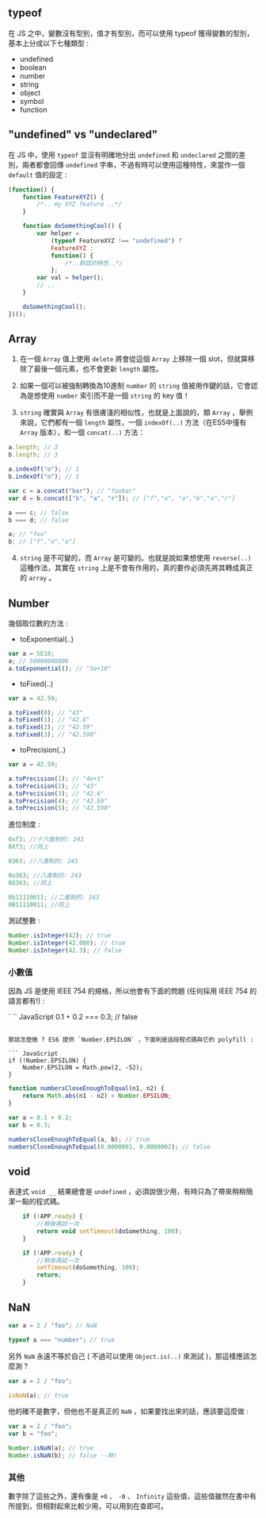 ## typeof

在 JS 之中，變數沒有型別，值才有型別，而可以使用 typeof 獲得變數的型別，基本上分成以下七種類型 :

* undefined
* boolean
* number
* string
* object
* symbol
* function

## "undefined" vs "undeclared"

在 JS 中，使用 `typeof` 並沒有明確地分出 `undefined` 和 `undeclared` 之間的差別，兩者都會回傳 `undefined` 字串，不過有時可以使用這種特性，來當作一個 `default` 值的設定 :

``` JavaScript
(function() {
    function FeatureXYZ() {
        /*.. my XYZ feature ..*/
    }

    function doSomethingCool() {
        var helper =
            (typeof FeatureXYZ !== "undefined") ?
            FeatureXYZ :
            function() {
                /*..默認的特性..*/
            };
        var val = helper();
        // .. 
    }

    doSomethingCool();
})();
```

## Array

1. 在一個 `Array` 值上使用 `delete` 將會從這個 `Array` 上移除一個 slot，但就算移除了最後一個元素，也不會更新 `length` 屬性。

2. 如果一個可以被強制轉換為10進制 `number` 的 `string` 值被用作鍵的話，它會認為是想使用 `number` 索引而不是一個 `string` 的 key 值！

3. `string` 確實與 `Array` 有很膚淺的相似性，也就是上面說的，類 `Array` ，舉例來說，它們都有一個 `length` 屬性，一個 `indexOf(..)` 方法（在ES5中僅有 `Array` 版本），和一個 `concat(..)` 方法：

``` JavaScript
a.length; // 3 
b.length; // 3

a.indexOf("o"); // 1 
b.indexOf("o"); // 1

var c = a.concat("bar"); // "foobar" 
var d = b.concat(["b", "a", "r"]); // ["f","o", "o","b","a","r"]

a === c; // false 
b === d; // false

a; // "foo" 
b; // ["f","o","o"]
```

4. `string` 是不可變的，而 `Array` 是可變的。也就是說如果想使用 `reverse(..)` 這種作法，其實在 `string` 上是不會有作用的，真的要作必須先將其轉成真正的 `array` 。

## Number

幾個取位數的方法 :

* toExponential(..)

``` JavaScript
var a = 5E10;
a; // 50000000000 
a.toExponential(); // "5e+10"
```

* toFixed(..) 

``` JavaScript
var a = 42.59;

a.toFixed(0); // "43" 
a.toFixed(1); // "42.6" 
a.toFixed(2); // "42.59" 
a.toFixed(3); // "42.590" 
```

* toPrecision(..)

``` JavaScript
var a = 42.59;

a.toPrecision(1); // "4e+1" 
a.toPrecision(2); // "43" 
a.toPrecision(3); // "42.6" 
a.toPrecision(4); // "42.59" 
a.toPrecision(5); // "42.590" 
```

進位制度 :

``` JavaScript
0xf3; //十六進制的: 243 
0Xf3; //同上

0363; //八進制的: 243

0o363; //八進制的: 243 
0O363; //同上

0b11110011; //二進制的: 243 
0B11110011; //同上
```

測試整數 :

``` JavaScript
Number.isInteger(42); // true 
Number.isInteger(42.000); // true 
Number.isInteger(42.3); // false
```

### 小數值

因為 JS 是使用 IEEE 754 的規格，所以他會有下面的問題 (任何採用 IEEE 754 的語言都有!) :

`
``
JavaScript
0.1 + 0.2 === 0.3; // false

``` 

那該怎麼做 ? ES6 提供 `Number.EPSILON` ，下面則是這段程式碼與它的 polyfill :

``` JavaScript
if (!Number.EPSILON) {
    Number.EPSILON = Math.pow(2, -52);
}
```

``` JavaScript
function numbersCloseEnoughToEqual(n1, n2) {
    return Math.abs(n1 - n2) < Number.EPSILON;
}

var a = 0.1 + 0.2;
var b = 0.3;

numbersCloseEnoughToEqual(a, b); // true 
numbersCloseEnoughToEqual(0.0000001, 0.0000002); // false
```

## void 

表達式 `void __` 結果總會是 `undefined` ，必須說很少用，有時只為了帶來稍稍簡潔一點的程式碼。

``` JavaScript
	if (!APP.ready) {
	    //稍後再試一次
	    return void setTimeout(doSomething, 100);
	}

	if (!APP.ready) {
	    //稍後再試一次
	    setTimeout(doSomething, 100);
	    return;
	}
```

## NaN

``` JavaScript
var a = 2 / "foo"; // NaN

typeof a === "number"; // true
```

另外 `NaN` 永遠不等於自己 ( 不過可以使用 `Object.is(..)` 來測試 )，那這樣應該怎麼測 ? 

``` JavaScript
var a = 2 / "foo";

isNaN(a); // true
```

他的確不是數字，但他也不是真正的 `NaN` ，如果要找出來的話，應該要這麼做 :

``` JavaScript
var a = 2 / "foo";
var b = "foo";

Number.isNaN(a); // true 
Number.isNaN(b); // false --咻!
```

### 其他

數字除了這些之外，還有像是 `+0` 、 `-0` 、 `Infinity` 這些值，這些值雖然在書中有所提到，但相對起來比較少用，可以用到在查即可。
